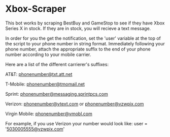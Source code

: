 # Xbox-Scraper

This bot works by scraping BestBuy and GameStop to see if they have Xbox Series X in stock. If they are in stock, you will recieve a text message.

In order for you the get the notification, set the 'user' variable at the top of the script to your phone number in string format. 
Immediately following your phone number, attach the appropriate suffix to the end of your phone number according to your mobile carrier. 

Here are a list of the different carrierer's suffixes:

AT&T: phonenumber@txt.att.net

T-Mobile: phonenumber@tmomail.net

Sprint: phonenumber@messaging.sprintpcs.com

Verizon: phonenumber@vtext.com or phonenumber@vzwpix.com

Virgin Mobile: phonenumber@vmobl.com

For example, if you use Verizon your number would look like: user = '5030005555@vzwpix.com'

